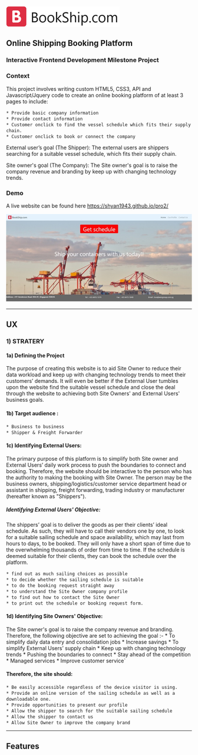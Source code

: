 <a href="https://shyan1943.github.io/pro2/"><img src="pic/logo.png"></a>

## Online Shipping Booking Platform

### Interactive Frontend Development Milestone Project 

### Context 

This project involves writing custom HTML5, CSS3, API and Javascript/Jquery code to create an online booking platform of at least 3 pages to include:

    * Provide basic company information
    * Provide contact information
    * Customer onclick to find the vessel schedule which fits their supply chain.
    * Customer onclick to book or connect the company 

External user’s goal (The Shipper): The external users are shippers searching for a suitable vessel schedule, which fits their supply chain.

Site owner's goal (The Company): The Site owner's goal is to raise the company revenue and branding by keep up with changing technology trends. 

### Demo

A live website can be found here https://shyan1943.github.io/pro2/

<a href="https://shyan1943.github.io/pro2/"><img src="pic/demoLanding.jpg"></a>





------

## UX

### 1) STRATERY 
#### 1a) Defining the Project
The purpose of creating this website is to aid Site Owner to reduce their data workload and keep up with changing technology trends to meet their customers’ demands. It will even be better if the External User tumbles upon the website find the suitable vessel schedule and close the deal through the website to achieving both Site Owners' and External Users' business goals. 

#### 1b) Target audience : 

    * Business to business
    * Shipper & Freight Forwarder

#### 1c) Identifying External Users: 
The primary purpose of this platform is to simplify both Site owner and External Users’ daily work process to push the boundaries to connect and booking. Therefore, the website should be interactive to the person who has the authority to making the booking with Site Owner. The person may be the business owners, shipping/logistics/customer service department head or assistant in shipping, freight forwarding, trading industry or manufacturer (hereafter known as "Shippers"). 

#####     Identifying External Users' Objective: 
The shippers’ goal is to deliver the goods as per their clients’ ideal schedule. 
As such, they will have to call their vendors one by one, to look for a suitable sailing schedule and space availability, which may last from hours to days, to be booked. They will only have a short span of time due to the overwhelming thousands of order from time to time. If the schedule is deemed suitable for their clients, they can book the schedule over the platform. 

    * find out as much sailing choices as possible 
    * to decide whether the sailing schedule is suitable
    * to do the booking request straight away
    * to understand the Site Owner company profile 
    * to find out how to contact the Site Owner 
    * to print out the schedule or booking request form.

#### 1d) Identifying Site Owners' Objective: 
The Site owner's goal is to raise the company revenue and branding. Therefore, the following objective are set to achieving the goal :- 
    * To simplify daily data entry and consolidation jobs
    * Increase savings
    * To simplify External Users’ supply chain
    * Keep up with changing technology trends
    * Pushing the boundaries to connect 
    * Stay ahead of the competition
    * Managed services
    * Improve customer service`

#### Therefore, the site should:
    * Be easily accessible regardless of the device visitor is using.
    * Provide an online version of the sailing schedule as well as a downloadable one.
    * Provide opportunities to present our profile
    * Allow the shipper to search for the suitable sailing schedule 
    * Allow the shipper to contact us 
    * Allow Site Owner to improve the company brand




------
## Features
